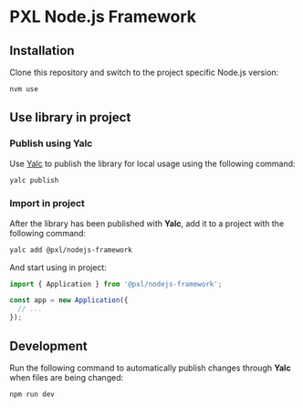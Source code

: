 # PXL Node.js Framework

## Installation

Clone this repository and switch to the project specific Node.js version:

```sh
nvm use
```

## Use library in project

### Publish using Yalc

Use [Yalc](https://github.com/wclr/yalc) to publish the library for local usage using the following command:

```sh
yalc publish
```

### Import in project

After the library has been published with **Yalc**, add it to a project with the following command:

```sh
yalc add @pxl/nodejs-framework
```

And start using in project:

```ts
import { Application } from '@pxl/nodejs-framework';

const app = new Application({
  // ...
});
```

## Development

Run the following command to automatically publish changes through **Yalc** when files are being changed:

```sh
npm run dev
```
